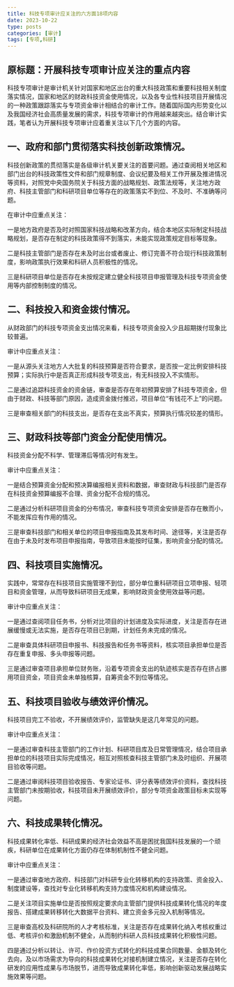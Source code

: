 ```yaml
---
title: 科技专项审计应关注的六方面18项内容
date: 2023-10-22
type: posts
categories: [审计]
tags: [专项,科研]
---
```


## 原标题：开展科技专项审计应关注的重点内容

科技专项审计是审计机关针对国家和地区出台的重大科技政策和重要科技相关制度落实情况，国家和地区的财政科技资金使用情况，以及各专业性科技项目开展情况的一种政策跟踪落实与专项资金审计相结合的审计工作。随着国际国内形势变化以及我国经济社会高质量发展的需求，科技专项审计的作用越来越突出。结合审计实践，笔者认为开展科技专项审计应着重关注以下几个方面的内容。

## 一、政府和部门贯彻落实科技创新政策情况。

科技创新政策的贯彻落实是各级审计机关要关注的首要问题。通过查阅相关地区和部门出台的科技政策性文件和部门规章制度、会议纪要及相关工作开展及推进情况等资料，对照党中央国务院关于科技方面的战略规划、政策法规等，关注地方政府、科技主管部门和科研项目单位等存在的政策落实不到位、不及时、不准确等问题。

在审计中应重点关注：

一是地方政府是否及时对照国家科技战略和改革方向，结合本地区实际制定科技战略规划，是否存在制定的科技政策得不到落实，未能实现政策规定目标等现象。

二是科技主管部门是否存在未及时出台或者废止、修订完善不符合现行科技政策制度，影响政策执行效果和科研人员积极性的情况。

三是科研项目单位是否存在未按规定建立健全科技项目申报管理及科技专项资金使用等内部控制制度的情况。

## 二、科技投入和资金拨付情况。

从财政部门的科技专项资金支出情况来看，科技专项资金投入少且超期拨付现象比较普遍。

审计中应重点关注：

一是从源头关注地方人大批复的科技预算是否符合要求，是否按一定比例安排科技预算；实际执行中是否真正形成科技专项支出，有无科技投入不实情形。

二是通过追踪科技资金的资金链，审查是否存在年初预算安排了科技专项资金，但由于财政、科技等部门原因，造成资金拨付推迟，项目单位“有钱花不上”的问题。

三是审查相关部门的科技支出，是否存在支出不真实，预算执行情况较差的情形。

## 三、财政科技等部门资金分配使用情况。

科技资金分配不科学、管理滞后等情况时有发生。

审计中应重点关注：

一是结合预算资金分配和预决算编报相关资料和数据，审查财政与科技部门是否存在科技资金预算编报不合理、资金分配不合规的情况。

二是通过分析科研项目资金的分布情况，审查科技专项资金安排是否存在散而小，不能发挥应有作用的情况。

三是审查科技部门和相关单位的项目申报指南及其发布时间、途径等，关注是否存在由于未及时发布项目申报指南，导致项目未能按时征集，影响资金分配的情况。

## 四、科技项目实施情况。

实践中，常常存在科技项目实施管理不到位，部分单位重科研项目立项申报、轻项目和资金管理，从而导致科研项目无成果，影响财政资金使用效益等问题。

审计中应重点关注：

一是通过查阅项目任务书，分析对比项目的计划进度及实际进度，关注是否存在进展缓慢或无法实施，是否存在项目已到期，计划任务未完成的情况。

二是审查具体科研项目申报书、科技报告和任务书等资料，核实项目承担单位是否存在重复申报、多头申报等问题。

三是通过审查项目承担单位财务账，沿着专项资金支出的轨迹核实是否存在挤占挪用项目资金，项目资金未单独核算，自筹资金不到位等情况。

## 五、科技项目验收与绩效评价情况。

科技项目完工不验收，不开展绩效评价，监管缺失是这几年常见的问题。

审计中应重点关注：

一是通过审查科技主管部门的工作计划、科研项目库及日常管理情况，结合项目承担单位的科技项目实际完成情况，相互对照核查科技主管部门未及时组织、开展项目验收等问题。

二是通过审阅科技项目验收报告、专家论证书、评分表等绩效评价资料，查找科技主管部门未按期验收，科技项目未开展绩效评价，部分专项资金政策目标未实现等问题。

## 六、科技成果转化情况。

科技成果转化率低、科研成果的经济社会效益不高是困扰我国科技发展的一个顽疾，科研单位在成果转化方面仍存在体制机制性不健全问题。

审计中应重点关注：

一是通过审查地方政府、科技部门对科研专业化转移机构的支持政策、资金投入、制度建设等，查找对专业化转移机构支持力度情况和机构建设情况。

二是关注项目实施单位是否按照规定要求向主管部门提供科技成果转化情况的年度报告、搭建成果转移转化大数据平台资料、建立资金多元投入机制等情况。

三是审查高校及科研院所的人才考核标准，关注是否存在成果转化纳入考核权重过低、考核评价和激励机制不健全，从而制约科研人员科技成果转化积极性问题。

四是通过分析以转让、许可、作价投资方式转化的科技成果合同数量、金额及转化去向，及以市场需求为导向的科技成果转化对接机制建立情况，关注是否存在转化研发的应用性成果与市场脱节，进而导致成果转化率低，影响创新驱动发展战略实施效果等问题。